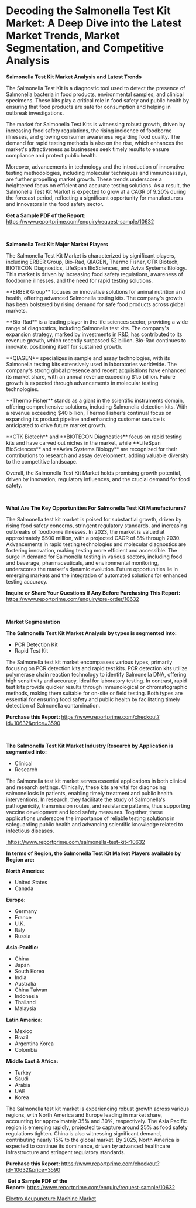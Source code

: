 <p><h1>Decoding the Salmonella Test Kit Market: A Deep Dive into the Latest Market Trends, Market Segmentation, and Competitive Analysis</h1></p><p><strong>Salmonella Test Kit Market Analysis and Latest Trends</strong></p>
<p><p>The Salmonella Test Kit is a diagnostic tool used to detect the presence of Salmonella bacteria in food products, environmental samples, and clinical specimens. These kits play a critical role in food safety and public health by ensuring that food products are safe for consumption and helping in outbreak investigations. </p><p>The market for Salmonella Test Kits is witnessing robust growth, driven by increasing food safety regulations, the rising incidence of foodborne illnesses, and growing consumer awareness regarding food quality. The demand for rapid testing methods is also on the rise, which enhances the market's attractiveness as businesses seek timely results to ensure compliance and protect public health. </p><p>Moreover, advancements in technology and the introduction of innovative testing methodologies, including molecular techniques and immunoassays, are further propelling market growth. These trends underscore a heightened focus on efficient and accurate testing solutions. As a result, the Salmonella Test Kit Market is expected to grow at a CAGR of 9.20% during the forecast period, reflecting a significant opportunity for manufacturers and innovators in the food safety sector.</p></p>
<p><strong>Get a Sample PDF of the Report:&nbsp;</strong> <a href="https://www.reportprime.com/enquiry/request-sample/10632?utm_campaign=3044&utm_medium=2&utm_source=Github&utm_content=ia&utm_term=20032025&utm_id=salmonella-test-kit">https://www.reportprime.com/enquiry/request-sample/10632</a></p>
<p>&nbsp;</p>
<p><strong>Salmonella Test Kit Major Market Players</strong></p>
<p><p>The Salmonella Test Kit Market is characterized by significant players, including ERBER Group, Bio-Rad, QIAGEN, Thermo Fisher, CTK Biotech, BIOTECON Diagnostics, LifeSpan BioSciences, and Aviva Systems Biology. This market is driven by increasing food safety regulations, awareness of foodborne illnesses, and the need for rapid testing solutions.</p><p>**ERBER Group** focuses on innovative solutions for animal nutrition and health, offering advanced Salmonella testing kits. The company's growth has been bolstered by rising demand for safe food products across global markets.</p><p>**Bio-Rad** is a leading player in the life sciences sector, providing a wide range of diagnostics, including Salmonella test kits. The company's expansion strategy, marked by investments in R&D, has contributed to its revenue growth, which recently surpassed $2 billion. Bio-Rad continues to innovate, positioning itself for sustained growth.</p><p>**QIAGEN** specializes in sample and assay technologies, with its Salmonella testing kits extensively used in laboratories worldwide. The company's strong global presence and recent acquisitions have enhanced its market share, with an annual revenue exceeding $1.5 billion. Future growth is expected through advancements in molecular testing technologies.</p><p>**Thermo Fisher** stands as a giant in the scientific instruments domain, offering comprehensive solutions, including Salmonella detection kits. With a revenue exceeding $40 billion, Thermo Fisher's continual focus on expanding its product pipeline and enhancing customer service is anticipated to drive future market growth.</p><p>**CTK Biotech** and **BIOTECON Diagnostics** focus on rapid testing kits and have carved out niches in the market, while **LifeSpan BioSciences** and **Aviva Systems Biology** are recognized for their contributions to research and assay development, adding valuable diversity to the competitive landscape.</p><p>Overall, the Salmonella Test Kit Market holds promising growth potential, driven by innovation, regulatory influences, and the crucial demand for food safety.</p></p>
<p>&nbsp;</p>
<p><strong>What Are The Key Opportunities For Salmonella Test Kit Manufacturers?</strong></p>
<p><p>The Salmonella test kit market is poised for substantial growth, driven by rising food safety concerns, stringent regulatory standards, and increasing outbreaks of foodborne illnesses. In 2023, the market is valued at approximately $500 million, with a projected CAGR of 8% through 2030. Advancements in rapid testing technologies and molecular diagnostics are fostering innovation, making testing more efficient and accessible. The surge in demand for Salmonella testing in various sectors, including food and beverage, pharmaceuticals, and environmental monitoring, underscores the market's dynamic evolution. Future opportunities lie in emerging markets and the integration of automated solutions for enhanced testing accuracy.</p></p>
<p><strong>Inquire or Share Your Questions If Any Before Purchasing This Report:</strong> <a href="https://www.reportprime.com/enquiry/pre-order/10632?utm_campaign=3044&utm_medium=2&utm_source=Github&utm_content=ia&utm_term=20032025&utm_id=salmonella-test-kit">https://www.reportprime.com/enquiry/pre-order/10632</a></p>
<p>&nbsp;</p>
<p><strong>Market Segmentation</strong></p>
<p><strong>The Salmonella Test Kit Market Analysis by types is segmented into:</strong></p>
<p><ul><li>PCR Detection Kit</li><li>Rapid Test Kit</li></ul></p>
<p><p>The Salmonella test kit market encompasses various types, primarily focusing on PCR detection kits and rapid test kits. PCR detection kits utilize polymerase chain reaction technology to identify Salmonella DNA, offering high sensitivity and accuracy, ideal for laboratory testing. In contrast, rapid test kits provide quicker results through immunological or chromatographic methods, making them suitable for on-site or field testing. Both types are essential for ensuring food safety and public health by facilitating timely detection of Salmonella contamination.</p></p>
<p><strong>Purchase this Report:&nbsp;</strong><a href="https://www.reportprime.com/checkout?id=10632&price=3590&utm_campaign=3044&utm_medium=2&utm_source=Github&utm_content=ia&utm_term=20032025&utm_id=salmonella-test-kit">https://www.reportprime.com/checkout?id=10632&price=3590</a></p>
<p>&nbsp;</p>
<p><strong>The Salmonella Test Kit Market Industry Research by Application is segmented into:</strong></p>
<p><ul><li>Clinical</li><li>Research</li></ul></p>
<p><p>The Salmonella test kit market serves essential applications in both clinical and research settings. Clinically, these kits are vital for diagnosing salmonellosis in patients, enabling timely treatment and public health interventions. In research, they facilitate the study of Salmonella's pathogenicity, transmission routes, and resistance patterns, thus supporting vaccine development and food safety measures. Together, these applications underscore the importance of reliable testing solutions in safeguarding public health and advancing scientific knowledge related to infectious diseases.</p></p>
<p><a href="https://www.reportprime.com/salmonella-test-kit-r10632?utm_campaign=3044&utm_medium=2&utm_source=Github&utm_content=ia&utm_term=20032025&utm_id=salmonella-test-kit">&nbsp;https://www.reportprime.com/salmonella-test-kit-r10632</a></p>
<p><strong>In terms of Region, the Salmonella Test Kit Market Players available by Region are:</strong></p>
<p>
    <p> <strong> North America: </strong>
        <ul>
            <li>United States</li>
            <li>Canada</li>
        </ul>
        </p> 
    <p> <strong> Europe: </strong>
        <ul>
            <li>Germany</li>
            <li>France</li>
            <li>U.K.</li>
            <li>Italy</li>
            <li>Russia</li>
        </ul>
        </p> 
    <p> <strong> Asia-Pacific: </strong>
        <ul>
            <li>China</li>
            <li>Japan</li>
            <li>South Korea</li>
            <li>India</li>
            <li>Australia</li>
            <li>China Taiwan</li>
            <li>Indonesia</li>
            <li>Thailand</li>
            <li>Malaysia</li>
        </ul>
        </p> 
    <p> <strong> Latin America: </strong>
        <ul>
            <li>Mexico</li>
            <li>Brazil</li>
            <li>Argentina Korea</li>
            <li>Colombia</li>
        </ul>
        </p> 
    <p> <strong> Middle East & Africa: </strong>
        <ul>
            <li>Turkey</li>
            <li>Saudi</li>
            <li>Arabia</li>
            <li>UAE</li>
            <li>Korea</li>
        </ul>
    </p>
    </p>
<p><p>The Salmonella test kit market is experiencing robust growth across various regions, with North America and Europe leading in market share, accounting for approximately 35% and 30%, respectively. The Asia Pacific region is emerging rapidly, projected to capture around 25% as food safety regulations tighten. China is also witnessing significant demand, contributing nearly 15% to the global market. By 2025, North America is expected to continue its dominance, driven by advanced healthcare infrastructure and stringent regulatory standards.</p></p>
<p><strong>Purchase this Report: </strong><a href="https://www.reportprime.com/checkout?id=10632&price=3590&utm_campaign=3044&utm_medium=2&utm_source=Github&utm_content=ia&utm_term=20032025&utm_id=salmonella-test-kit">https://www.reportprime.com/checkout?id=10632&price=3590</a></p>
<p>&nbsp;<strong>Get a Sample PDF of the Report:&nbsp;&nbsp;</strong><a href="https://www.reportprime.com/enquiry/request-sample/10632?utm_campaign=3044&utm_medium=2&utm_source=Github&utm_content=ia&utm_term=20032025&utm_id=salmonella-test-kit">https://www.reportprime.com/enquiry/request-sample/10632</a></p>
<p><strong></strong></p>
<p><p><a href="https://github.com/tashiafun920/Market-Research-Report-List-1/blob/main/electro-acupuncture-machine-market.md?utm_campaign=3044&utm_medium=2&utm_source=Github&utm_content=ia&utm_term=20032025&utm_id=salmonella-test-kit">Electro Acupuncture Machine Market</a></p></p>